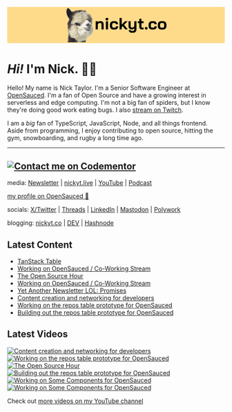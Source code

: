 <a href="https://www.nickyt.co" title="My website"><img src="github-banner.png" alt="An alpaca grinning with the words livecoding.ca beside them" /></a>

# <em>Hi!</em> I'm Nick. 👋🏻

Hello! My name is Nick Taylor. I'm a Senior Software Engineer at [OpenSauced](https://opensauced.pizza). I'm a fan of Open Source and have a growing interest in serverless and edge computing. I'm not a big fan of spiders, but I know they're doing good work eating bugs. I also [stream on Twitch](https://nickyt.live).

I am a <em>big</em> fan of TypeScript, JavaScript, Node, and all things frontend. Aside from programming, I enjoy contributing to open source, hitting the gym, snowboarding, and rugby a long time ago.

---
[![Contact me on Codementor](https://www.codementor.io/m-badges/nickytonline/im-a-cm-b.svg)](https://www.codementor.io/@nickytonline?refer=badge)
---

media: [Newsletter](https://www.iamdeveloper.com/pages/newsletter/) | [nickyt.live](https://nickyt.live) | [YouTube](https://www.youtube.com/channel/UCBLlEq0co24VFJIMEHNcPOQ) | [Podcast](https://pod.iamdeveloper.com)

[my profile on OpenSauced 🍕](https://app.opensauced.pizza/user/nickytonline/card)

socials: [X/Twitter](https://twitter.com/nickytonline) | [Threads](https://www.threads.net/@nickytonline) | [LinkedIn](https://www.linkedin.com/in/nickytonline) | [Mastodon](https://toot.cafe/@nickytonline) | [Polywork](https://polywork.com/nickytonline)

blogging: [nickyt.co](https://www.nickyt.co) | [DEV](https://dev.to/nickytonline) | [Hashnode](https://hashnode.iamdeveloper.com)

## Latest Content

<!-- BLOG-POST-LIST:START -->
- [TanStack Table](https://www.twitch.tv/videos/2110636096)
- [Working on OpenSauced / Co-Working Stream](https://www.twitch.tv/videos/2110517374)
- [The Open Source Hour](https://www.twitch.tv/videos/2109710675)
- [Working on OpenSauced / Co-Working Stream](https://www.twitch.tv/videos/2108680785)
- [Yet Another Newsletter LOL: Promises](https://buttondown.email/nickytonline/archive/yet-another-newsletter-lol-promises/)
- [Content creation and networking for developers](https://www.twitch.tv/videos/2104976550)
- [Working on the repos table prototype for OpenSauced](https://www.twitch.tv/videos/2104110361)
- [Building out the repos table prototype for OpenSauced](https://www.twitch.tv/videos/2103142057)
<!-- BLOG-POST-LIST:END -->

## Latest Videos

<!-- VIDEO-LIST:START --><div><a href="https://www.youtube.com/watch?v=tTrypwmLDjQ" title="Content creation and networking for developers"><img src="https://i1.ytimg.com/vi/tTrypwmLDjQ/hqdefault.jpg" alt="Content creation and networking for developers" width="360" height="270" /></a>&nbsp;&nbsp;<a href="https://www.youtube.com/watch?v=HSBGGWbLXaQ" title="Working on the repos table prototype for OpenSauced"><img src="https://i1.ytimg.com/vi/HSBGGWbLXaQ/hqdefault.jpg" alt="Working on the repos table prototype for OpenSauced" width="360" height="270" /></a>&nbsp;&nbsp;<a href="https://www.youtube.com/watch?v=iOKodfuCsHk" title="The Open Source Hour"><img src="https://i2.ytimg.com/vi/iOKodfuCsHk/hqdefault.jpg" alt="The Open Source Hour" width="360" height="270" /></a>&nbsp;&nbsp;<a href="https://www.youtube.com/watch?v=0dP-KqQBJPg" title="Building out the repos table prototype for OpenSauced"><img src="https://i1.ytimg.com/vi/0dP-KqQBJPg/hqdefault.jpg" alt="Building out the repos table prototype for OpenSauced" width="360" height="270" /></a>&nbsp;&nbsp;<a href="https://www.youtube.com/watch?v=lsl6l6rYOmQ" title="Working on Some Components for OpenSauced"><img src="https://i1.ytimg.com/vi/lsl6l6rYOmQ/hqdefault.jpg" alt="Working on Some Components for OpenSauced" width="360" height="270" /></a>&nbsp;&nbsp;<a href="https://www.youtube.com/watch?v=-sM3KcSrKxw" title="Working on Some Components for OpenSauced"><img src="https://i2.ytimg.com/vi/-sM3KcSrKxw/hqdefault.jpg" alt="Working on Some Components for OpenSauced" width="360" height="270" /></a>&nbsp;&nbsp;</div><!-- VIDEO-LIST:END -->

Check out [more videos on my YouTube channel](https://www.youtube.com/channel/UCBLlEq0co24VFJIMEHNcPOQ)

